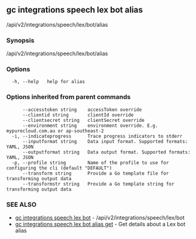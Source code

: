 ## gc integrations speech lex bot alias

/api/v2/integrations/speech/lex/bot/alias

### Synopsis

/api/v2/integrations/speech/lex/bot/alias

### Options

```
  -h, --help   help for alias
```

### Options inherited from parent commands

```
      --accesstoken string    accessToken override
      --clientid string       clientId override
      --clientsecret string   clientSecret override
      --environment string    environment override. E.g. mypurecloud.com.au or ap-southeast-2
  -i, --indicateprogress      Trace progress indicators to stderr
      --inputformat string    Data input format. Supported formats: YAML, JSON
      --outputformat string   Data output format. Supported formats: YAML, JSON
  -p, --profile string        Name of the profile to use for configuring the cli (default "DEFAULT")
      --transform string      Provide a Go template file for transforming output data
      --transformstr string   Provide a Go template string for transforming output data
```

### SEE ALSO

* [gc integrations speech lex bot](gc_integrations_speech_lex_bot.html)	 - /api/v2/integrations/speech/lex/bot
* [gc integrations speech lex bot alias get](gc_integrations_speech_lex_bot_alias_get.html)	 - Get details about a Lex bot alias


